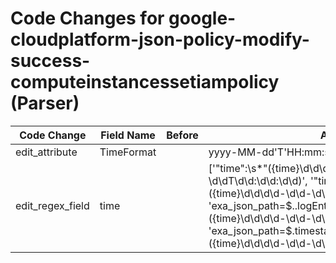 # Code Changes for google-cloudplatform-json-policy-modify-success-computeinstancessetiampolicy (Parser)

| Code Change | Field Name | Before | After |
|-------------|------------|--------|-------|
| edit_attribute | TimeFormat |  | yyyy-MM-dd'T'HH:mm:ss |
| edit_regex_field | time |  | ['"time":\s*"({time}\d\d\d\d-\d\d-\d\dT\d\d:\d\d:\d\d)', '"timestamp":\s*"({time}\d\d\d\d-\d\d-\d\dT\d\d:\d\d:\d\d)', 'exa_json_path=$..logEntries..timestamp,exa_regex=({time}\d\d\d\d-\d\d-\d\dT\d\d:\d\d:\d\d)', 'exa_json_path=$.timestamp,exa_regex=({time}\d\d\d\d-\d\d-\d\dT\d\d:\d\d:\d\d)'] |